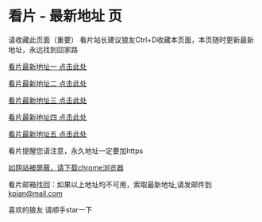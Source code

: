 # 看片 - 最新地址 页

请收藏此页面（重要）
看片站长建议狼友Ctrl+D收藏本页面，本页随时更新最新地址，永远找到回家路

[看片最新地址一 点击此处](https://86324cp.buzz/) 

[看片最新地址二 点击此处](https://86324by.buzz/) 

[看片最新地址三 点击此处](https://86323vp.buzz/) 

[看片最新地址四 点击此处](https://86323hb.buzz/) 

[看片最新地址五 点击此处](https://86321zg.buzz/) 

看片提醒您请注意，永久地址一定要加https

[如网站被屏蔽，请下载chrome浏览器](https://8xe23.com/chrome_93.0.4577.82.apk) 

看片邮箱找回：如果以上地址均不可用，索取最新地址,请发邮件到 kpian@mail.com

喜欢的狼友 请顺手star一下
